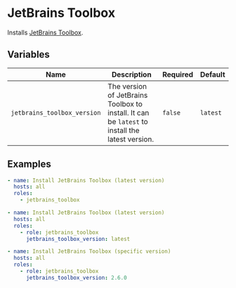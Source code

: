 # JetBrains Toolbox

Installs [JetBrains Toolbox](https://www.jetbrains.com/toolbox-app/).

## Variables

| Name                        | Description                                                                                    | Required | Default  |
|-----------------------------|------------------------------------------------------------------------------------------------|----------|----------|
| `jetbrains_toolbox_version` | The version of JetBrains Toolbox to install. It can be `latest` to install the latest version. | `false`  | `latest` |

## Examples

```yaml
- name: Install JetBrains Toolbox (latest version)
  hosts: all
  roles:
    - jetbrains_toolbox
```

```yaml
- name: Install JetBrains Toolbox (latest version)
  hosts: all
  roles:
    - role: jetbrains_toolbox
      jetbrains_toolbox_version: latest
```

```yaml
- name: Install JetBrains Toolbox (specific version)
  hosts: all
  roles:
    - role: jetbrains_toolbox
      jetbrains_toolbox_version: 2.6.0
```
